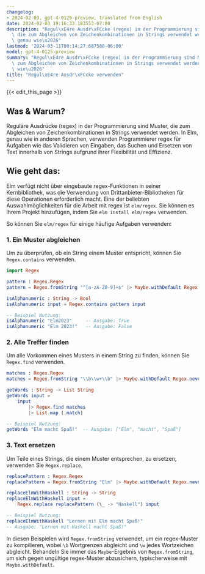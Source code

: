 ```yaml
---
changelog:
- 2024-02-03, gpt-4-0125-preview, translated from English
date: 2024-02-03 19:16:33.183553-07:00
description: "Regul\xE4re Ausdr\xFCcke (regex) in der Programmierung sind Muster,\
  \ die zum Abgleichen von Zeichenkombinationen in Strings verwendet werden. In Elm,\
  \ genau wie\u2026"
lastmod: '2024-03-11T00:14:27.687580-06:00'
model: gpt-4-0125-preview
summary: "Regul\xE4re Ausdr\xFCcke (regex) in der Programmierung sind Muster, die\
  \ zum Abgleichen von Zeichenkombinationen in Strings verwendet werden. In Elm, genau\
  \ wie\u2026"
title: "Regul\xE4re Ausdr\xFCcke verwenden"
---
```


{{< edit_this_page >}}

## Was & Warum?
Reguläre Ausdrücke (regex) in der Programmierung sind Muster, die zum Abgleichen von Zeichenkombinationen in Strings verwendet werden. In Elm, genau wie in anderen Sprachen, verwenden Programmierer regex für Aufgaben wie das Validieren von Eingaben, das Suchen und Ersetzen von Text innerhalb von Strings aufgrund ihrer Flexibilität und Effizienz.

## Wie geht das:
Elm verfügt nicht über eingebaute regex-Funktionen in seiner Kernbibliothek, was die Verwendung von Drittanbieter-Bibliotheken für diese Operationen erforderlich macht. Eine der beliebten Auswahlmöglichkeiten für die Arbeit mit regex ist `elm/regex`. Sie können es Ihrem Projekt hinzufügen, indem Sie `elm install elm/regex` verwenden.

So können Sie `elm/regex` für einige häufige Aufgaben verwenden:

### 1. Ein Muster abgleichen
Um zu überprüfen, ob ein String einem Muster entspricht, können Sie `Regex.contains` verwenden.

```elm
import Regex

pattern : Regex.Regex
pattern = Regex.fromString "^[a-zA-Z0-9]+$" |> Maybe.withDefault Regex.never

isAlphanumeric : String -> Bool
isAlphanumeric input = Regex.contains pattern input

-- Beispiel Nutzung:
isAlphanumeric "Elm2023"     -- Ausgabe: True
isAlphanumeric "Elm 2023!"   -- Ausgabe: False
```

### 2. Alle Treffer finden
Um alle Vorkommen eines Musters in einem String zu finden, können Sie `Regex.find` verwenden.

```elm
matches : Regex.Regex
matches = Regex.fromString "\\b\\w+\\b" |> Maybe.withDefault Regex.never

getWords : String -> List String
getWords input = 
    input
        |> Regex.find matches
        |> List.map (.match)

-- Beispiel Nutzung:
getWords "Elm macht Spaß!"  -- Ausgabe: ["Elm", "macht", "Spaß"]
```

### 3. Text ersetzen
Um Teile eines Strings, die einem Muster entsprechen, zu ersetzen, verwenden Sie `Regex.replace`.

```elm
replacePattern : Regex.Regex
replacePattern = Regex.fromString "Elm" |> Maybe.withDefault Regex.never

replaceElmWithHaskell : String -> String
replaceElmWithHaskell input = 
    Regex.replace replacePattern (\_ -> "Haskell") input

-- Beispiel Nutzung:
replaceElmWithHaskell "Lernen mit Elm macht Spaß!"  
-- Ausgabe: "Lernen mit Haskell macht Spaß!"
```

In diesen Beispielen wird `Regex.fromString` verwendet, um ein regex-Muster zu kompilieren, wobei `\b` Wortgrenzen abgleicht und `\w` jedes Wortzeichen abgleicht. Behandeln Sie immer das `Maybe`-Ergebnis von `Regex.fromString`, um sich gegen ungültige regex-Muster abzusichern, typischerweise mit `Maybe.withDefault`.
